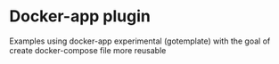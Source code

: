# Docker-app plugin

Examples using docker-app experimental (gotemplate) with the goal of create docker-compose file more reusable
